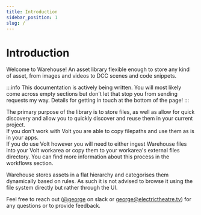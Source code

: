 ```yaml
---
title: Introduction
sidebar_position: 1
slug: /
---
```


# Introduction

Welcome to Warehouse! An asset library flexible enough to store any kind of asset, from images and videos to DCC scenes and code snippets.

:::info
This documentation is actively being written. You will most likely come across empty sections but don't let that stop you from sending requests my way. Details for getting in touch at the bottom of the page!
:::

The primary purpose of the library is to store files, as well as allow for quick discovery and allow you to quickly discover and reuse them in your current project.<br/>
If you don't work with Volt you are able to copy filepaths and use them as is in your apps.<br/>
If you do use Volt however you will need to either ingest Warehouse files into your Volt workarea or copy them to your workarea's external files directory. You can find more information about this process in the workflows section.

Warehouse stores assets in a flat hierarchy and categorises them dynamically based on rules. As such it is not advised to browse it using the file system directly but rather through the UI.

Feel free to reach out ([@george](https://etcvfx.slack.com/archives/D01MYHT6RP0) on slack or george@electrictheatre.tv) for any questions or to provide feedback.
